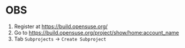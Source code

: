 # OBS

1. Register at <https://build.opensuse.org/>
2. Go to <https://build.opensuse.org/project/show/home:account_name>
3. Tab `Subprojects` -> `Create Subproject`
